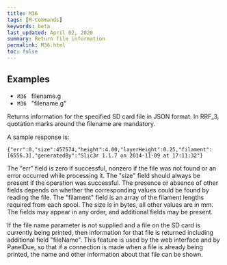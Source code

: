 ```yaml
---
title: M36
tags: [M-Commands] 
keywords: beta 
last_updated: April 02, 2020 
summary: Return file information 
permalink: M36.html
toc: false 
---
```



## Examples

* ` M36  ` filename.g
* ` M36  ` "filename.g"

Returns information for the specified SD card file in JSON format. In RRF_3, quotation marks around the filename are mandatory.

A sample response is:

```
{"err":0,"size":457574,"height":4.00,"layerHeight":0.25,"filament":[6556.3],"generatedBy":"Slic3r 1.1.7 on 2014-11-09 at 17:11:32"}
```

The "err" field is zero if successful, nonzero if the file was not found or an error occurred while processing it. The "size" field should always be present if the operation was successful. The presence or absence of other fields depends on whether the corresponding values could be found by reading the file. The "filament" field is an array of the filament lengths required from each spool. The size is in bytes, all other values are in mm. The fields may appear in any order, and additional fields may be present.

If the file name parameter is not supplied and a file on the SD card is currently being printed, then information for that file is returned including additional field "fileName". This feature is used by the web interface and by PanelDue, so that if a connection is made when a file is already being printed, the name and other information about that file can be shown.

